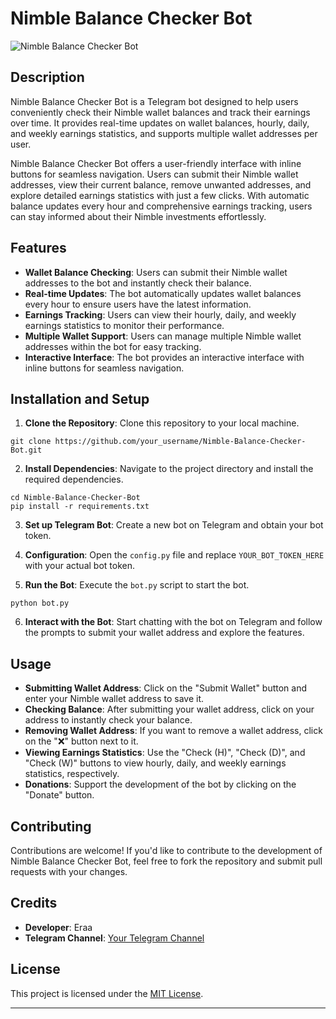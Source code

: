 # Nimble Balance Checker Bot

![Nimble Balance Checker Bot](https://pasteboard.co/KBM9DmHQ0ImK.png)

## Description

Nimble Balance Checker Bot is a Telegram bot designed to help users conveniently check their Nimble wallet balances and track their earnings over time. It provides real-time updates on wallet balances, hourly, daily, and weekly earnings statistics, and supports multiple wallet addresses per user.

Nimble Balance Checker Bot offers a user-friendly interface with inline buttons for seamless navigation. Users can submit their Nimble wallet addresses, view their current balance, remove unwanted addresses, and explore detailed earnings statistics with just a few clicks. With automatic balance updates every hour and comprehensive earnings tracking, users can stay informed about their Nimble investments effortlessly.

## Features

- **Wallet Balance Checking**: Users can submit their Nimble wallet addresses to the bot and instantly check their balance.
- **Real-time Updates**: The bot automatically updates wallet balances every hour to ensure users have the latest information.
- **Earnings Tracking**: Users can view their hourly, daily, and weekly earnings statistics to monitor their performance.
- **Multiple Wallet Support**: Users can manage multiple Nimble wallet addresses within the bot for easy tracking.
- **Interactive Interface**: The bot provides an interactive interface with inline buttons for seamless navigation.

## Installation and Setup

1. **Clone the Repository**: Clone this repository to your local machine.

```
git clone https://github.com/your_username/Nimble-Balance-Checker-Bot.git
```

2. **Install Dependencies**: Navigate to the project directory and install the required dependencies.

```
cd Nimble-Balance-Checker-Bot
pip install -r requirements.txt
```

3. **Set up Telegram Bot**: Create a new bot on Telegram and obtain your bot token.

4. **Configuration**: Open the `config.py` file and replace `YOUR_BOT_TOKEN_HERE` with your actual bot token.

5. **Run the Bot**: Execute the `bot.py` script to start the bot.

```
python bot.py
```

6. **Interact with the Bot**: Start chatting with the bot on Telegram and follow the prompts to submit your wallet address and explore the features.

## Usage

- **Submitting Wallet Address**: Click on the "Submit Wallet" button and enter your Nimble wallet address to save it.
- **Checking Balance**: After submitting your wallet address, click on your address to instantly check your balance.
- **Removing Wallet Address**: If you want to remove a wallet address, click on the "❌" button next to it.
- **Viewing Earnings Statistics**: Use the "Check (H)", "Check (D)", and "Check (W)" buttons to view hourly, daily, and weekly earnings statistics, respectively.
- **Donations**: Support the development of the bot by clicking on the "Donate" button.

## Contributing

Contributions are welcome! If you'd like to contribute to the development of Nimble Balance Checker Bot, feel free to fork the repository and submit pull requests with your changes.

## Credits

- **Developer**: Eraa
- **Telegram Channel**: [Your Telegram Channel](https://t.me/airdrop_lk)

## License

This project is licensed under the [MIT License](LICENSE).

---
